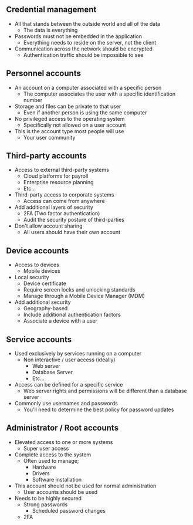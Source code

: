 ## Credential management
- All that stands between the outside world and all of the data
	- The data is everything
- Passwords must not be embedded in the application
	- Everything needs to reside on the server, not the client
- Communication across the network should be encrypted
	- Authentication traffic should be impossible to see
## Personnel accounts
- An account on a computer associated with a specific person
	- The computer associates the user with a specific identification number
- Storage and files can be private to that user
	- Even if another person is using the same computer
- No privileged access to the operating system
	- Specifically not allowed on a user account
- This is the account type most people will use
	- Your user community
## Third-party accounts
- Access to external third-party systems
	- Cloud platforms for payroll
	- Enterprise resource planning
	- Etc...
- Third-party access to corporate systems
	- Access can come from anywhere
- Add additional layers of security
	- 2FA (Two factor authentication)
	- Audit the security posture of third-parties
- Don't allow account sharing
	- All users should have their own account
## Device accounts
- Access to devices
	- Mobile devices
- Local security
	- Device certificate
	- Require screen locks and unlocking standards
	- Manage through a Mobile Device Manager (MDM)
- Add additional security
	- Geography-based
	- Include additional authentication factors
	- Associate a device with a user
## Service accounts
- Used exclusively by services running on a computer
	- Non interactive / user access (ideally)
		- Web server
		- Database Server
		- Etc...
- Access can be defined for a specific service
	- Web server rights and permissions will be different than a database server
- Commonly use usernames and passwords
	- You'll need to determine the best policy for password updates
## Administrator / Root accounts
- Elevated access to one or more systems
	- Super user access
- Complete access to the system
	- Often used to manage;
		- Hardware
		- Drivers
		- Software installation
- This account should not be used for normal administration
	- User accounts should be used
- Needs to be highly secured
	- Strong passwords
		- Scheduled password changes
	- 2FA


